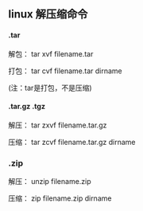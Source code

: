 ## linux 解压缩命令

#### .tar
解包： tar xvf filename.tar

打包： tar cvf filename.tar dirname

(注：tar是打包，不是压缩)

#### .tar.gz  .tgz
解压： tar zxvf filename.tar.gz

压缩： tar zcvf filename.tar.gz dirname

### .zip
解压： unzip filename.zip

压缩： zip filename.zip dirname
